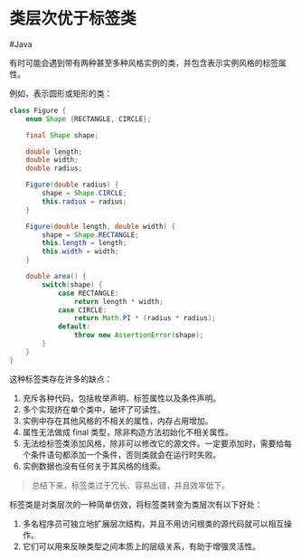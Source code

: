 # 类层次优于标签类
#Java 

有时可能会遇到带有两种甚至多种风格实例的类，并包含表示实例风格的标签属性。

例如，表示圆形或矩形的类：

```java
class Figure {
	enum Shape {RECTANGLE, CIRCLE};

	final Shape shape;

	double length;
	double width;
	double radius;

	Figure(double radius) {
		shape = Shape.CIRCLE;
		this.radius = radius;
	}

	Figure(double length, double width) {
		shape = Shape.RECTANGLE;
		this.length = length;
		this.width = width;
	}

	double area() {
		switch(shape) {
			case RECTANGLE:
				return length * width;
			case CIRCLE:
				return Math.PI * (radius * radius);
			default:
				throw new AssertionError(shape);
		}
	}
}
```

这种标签类存在许多的缺点：
1. 充斥各种代码，包括枚举声明、标签属性以及条件声明。
2. 多个实现挤在单个类中，破坏了可读性。
3. 实例中存在其他风格的不相关的属性，内存占用增加。
4. 属性无法做成 final 类型，除非构造方法初始化不相关属性。
5. 无法给标签类添加风格，除非可以修改它的源文件。一定要添加时，需要给每个条件语句都添加一个条件，否则类就会在运行时失败。
6. 实例数据也没有任何关于其风格的线索。

> 总结下来，标签类过于冗长、容易出错，并且效率低下。

标签类是对类层次的一种简单仿效，将标签类转变为类层次有以下好处：
1. 多名程序员可独立地扩展层次结构，并且不用访问根类的源代码就可以相互操作。
2. 它们可以用来反映类型之间本质上的层级关系，有助于增强灵活性。